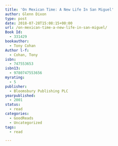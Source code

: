 ```yaml
---
title: 'On Mexican Time: A New Life In San Miguel'
author: Glenn Dixon
type: post
date: 2018-07-28T15:08:15+00:00
url: /on-mexican-time-a-new-life-in-san-miguel/
Book Id:
  - 331429
bookauthor:
  - Tony Cohan
Author l-f:
  - Cohan, Tony
isbn:
  - 747553653
isbn13:
  - 9780747553656
myrating:
  - 5
publisher:
  - Bloomsbury Publishing PLC
yearpublished:
  - 2001
status:
  - read
categories:
  - GoodReads
  - Uncategorized
tags:
  - read

---
```


